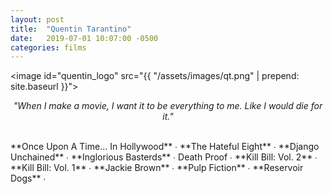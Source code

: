 ```yaml
---
layout: post
title:  "Quentin Tarantino"
date:   2019-07-01 10:07:00 -0500
categories: films
---
```


<image id="quentin_logo" src="{{ "/assets/images/qt.png" | prepend: site.baseurl }}"></image>
<br>
<p style="text-align: center; font-style: italic">"When I make a movie, I want it to be everything to me. Like I would die for it."</p>
<br>
<span class="qt_color">**Once Upon A Time... In Hollywood**</span> ∙
<span class="qt_color">**The Hateful Eight**</span> ∙
<span class="qt_color">**Django Unchained**</span> ∙
<span class="qt_color">**Inglorious Basterds**</span> ∙
Death Proof ∙
<span class="qt_color">**Kill Bill: Vol. 2**</span> ∙
<span class="qt_color">**Kill Bill: Vol. 1**</span> ∙
<span class="qt_color">**Jackie Brown**</span> ∙
<span class="qt_color">**Pulp Fiction**</span> ∙
<span class="qt_color">**Reservoir Dogs**</span> ∙
